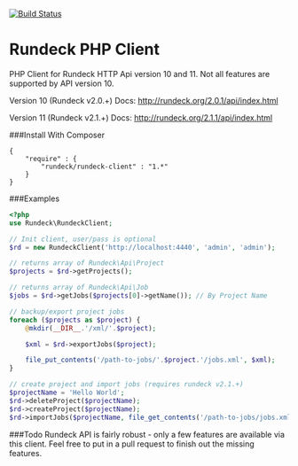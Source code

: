 [![Build Status](https://drone.io/github.com/philipwhitt/rundeck-php-client/status.png)](https://drone.io/github.com/philipwhitt/rundeck-php-client/latest)

# Rundeck PHP Client
PHP Client for Rundeck HTTP Api version 10 and 11. Not all features are supported by API version 10.

Version 10 (Rundeck v2.0.+) Docs:
http://rundeck.org/2.0.1/api/index.html

Version 11 (Rundeck v2.1.+) Docs:
http://rundeck.org/2.1.1/api/index.html

###Install With Composer
```
{
	"require" : {
		"rundeck/rundeck-client" : "1.*"
	}
}
```

###Examples
```php
<?php
use Rundeck\RundeckClient;

// Init client, user/pass is optional
$rd = new RundeckClient('http://localhost:4440', 'admin', 'admin');

// returns array of Rundeck\Api\Project
$projects = $rd->getProjects();

// returns array of Rundeck\Api\Job
$jobs = $rd->getJobs($projects[0]->getName()); // By Project Name

// backup/export project jobs
foreach ($projects as $project) {
	@mkdir(__DIR__.'/xml/'.$project);

	$xml = $rd->exportJobs($project);

	file_put_contents('/path-to-jobs/'.$project.'/jobs.xml', $xml);
}

// create project and import jobs (requires rundeck v2.1.+)
$projectName = 'Hello World';
$rd->deleteProject($projectName);
$rd->createProject($projectName);
$rd->importJobs($projectName, file_get_contents('/path-to-jobs/jobs.xml'));

```

###Todo
Rundeck API is fairly robust - only a few features are available via this client. Feel free to put in a pull request to finish out the missing features.